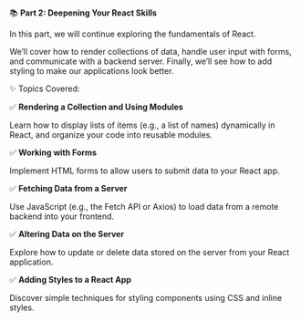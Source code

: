 📚 **Part 2: Deepening Your React Skills**

In this part, we will continue exploring the fundamentals of React.

We’ll cover how to render collections of data, handle user input with forms, and communicate with a backend server. Finally, we’ll see how to add styling to make our applications look better.

✨ Topics Covered:

✅ **Rendering a Collection and Using Modules**

Learn how to display lists of items (e.g., a list of names) dynamically in React, and organize your code into reusable modules.

✅ **Working with Forms**

Implement HTML forms to allow users to submit data to your React app.

✅ **Fetching Data from a Server**

Use JavaScript (e.g., the Fetch API or Axios) to load data from a remote backend into your frontend.

✅ **Altering Data on the Server**

Explore how to update or delete data stored on the server from your React application.

✅ **Adding Styles to a React App**

Discover simple techniques for styling components using CSS and inline styles.
